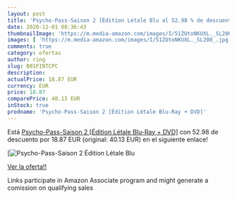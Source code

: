 ```yaml
---
layout: post
title: 'Psycho-Pass-Saison 2 [Édition Létale Blu al 52.98 % de descuento'
date: 2020-12-01 08:36:43
thumbnailImage: 'https://m.media-amazon.com/images/I/51ZUtoNKUXL._SL200_.jpg'
images: [ 'https://m.media-amazon.com/images/I/51ZUtoNKUXL._SL200_.jpg' ]
comments: true
category: ofertas
author: ring
slug: B01FINTCPC
description:
actualPrice: 18.87 EUR
currency: EUR
price: 18.87
comparePrice: 40.13 EUR
inStock: true
prodname: 'Psycho-Pass-Saison 2 [Édition Létale Blu-Ray + DVD]'
---
```


Está [Psycho-Pass-Saison 2 [Édition Létale Blu-Ray + DVD]](https://www.amazon.fr/dp/B01FINTCPC/?tag=tolees0d-21) con 52.98 de descuento por 18.87 EUR (original: 40.13 EUR) en el siguiente enlace!

[![Psycho-Pass-Saison 2 [Édition Létale Blu](https://m.media-amazon.com/images/I/51ZUtoNKUXL._SL200_.jpg)](https://www.amazon.fr/dp/B01FINTCPC/?tag=tolees0d-21)

[Ver la oferta!!](https://www.amazon.fr/dp/B01FINTCPC/?tag=tolees0d-21)

Links participate in Amazon Associate program and might generate a comission on qualifying sales


